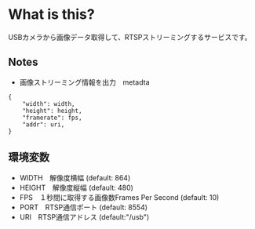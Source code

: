 # What is this?
USBカメラから画像データ取得して、RTSPストリーミングするサービスです。

## Notes
- 画像ストリーミング情報を出力　metadta 
```
{
    "width": width,
    "height": height,
    "framerate": fps,
    "addr": uri,
}
```

## 環境変数
- WIDTH&emsp;解像度横幅 (default: 864)
- HEIGHT&emsp;解像度縦幅 (default: 480)
- FPS&emsp;１秒間に取得する画像数Frames Per Second (default: 10)
- PORT&emsp;RTSP通信ポート (default: 8554)
- URI&emsp;RTSP通信アドレス (default:"/usb")
